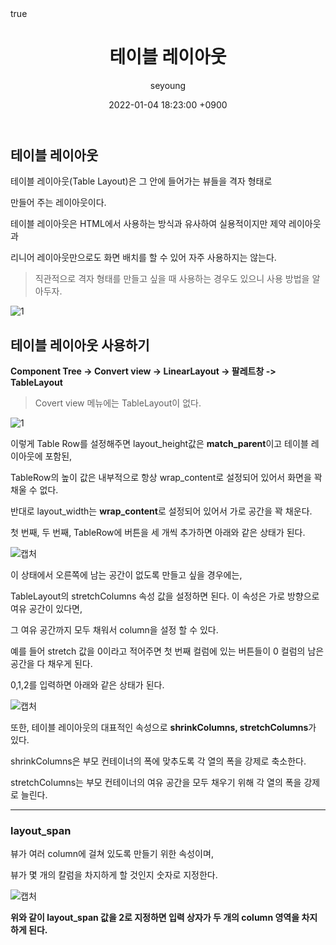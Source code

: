 ﻿---
title: "테이블 레이아웃"
author: seyoung
date: '2022-01-04 18:23:00 +0900'
categories: Android Layout_And_View 
tags: [android,layout,tablelayout]
math: true
mermaid: true
---

## 테이블 레이아웃

테이블 레이아웃(Table Layout)은 그 안에 들어가는 뷰들을 격자 형태로 

만들어 주는 레이아웃이다. 

테이블 레이아웃은 HTML에서 사용하는 방식과 유사하여 실용적이지만 제약 레이아웃과

리니어 레이아웃만으로도 화면 배치를 할 수 있어 자주 사용하지는 않는다.

> 직관적으로 격자 형태를 만들고 싶을 때 사용하는 경우도 있으니 사용 방법을 알아두자.



![1](https://user-images.githubusercontent.com/54762273/148036848-0029c6a0-fd4e-4a4a-b299-f0afc635f694.png)


## 테이블 레이아웃 사용하기 

**Component Tree -> Convert view -> LinearLayout -> 팔레트창 -> TableLayout**

> Covert view 메뉴에는 TableLayout이 없다. 

![1](https://user-images.githubusercontent.com/54762273/148075217-01e6e311-26f7-48cf-a8cd-74cd14af3957.jpg)


이렇게 Table Row를 설정해주면 layout_height값은 **match_parent**이고 테이블 레이아웃에 포함된,

TableRow의 높이 값은 내부적으로 항상 wrap_content로 설정되어 있어서 화면을 꽉 채울 수 없다.

반대로 layout_width는 **wrap_content**로 설정되어 있어서 가로 공간을 꽉 채운다.


첫 번째, 두 번째, TableRow에 버튼을 세 개씩 추가하면 아래와 같은 상태가 된다.

![캡처](https://user-images.githubusercontent.com/54762273/148076153-36a0c092-402e-491a-be26-ce7354f0e649.PNG)


이 상태에서 오른쪽에 남는 공간이 없도록 만들고 싶을 경우에는, 

TableLayout의 stretchColumns 속성 값을 설정하면 된다. 이 속성은 가로 방향으로 여유 공간이 있다면,

그 여유 공간까지 모두 채워서 column을 설정 할 수 있다. 

예를 들어 stretch 값을 0이라고 적어주면 첫 번째 컬럼에 있는 버튼들이 0 컬럼의 남은 공간을 다 채우게 된다.

0,1,2를 입력하면 아래와 같은 상태가 된다. 


![캡처](https://user-images.githubusercontent.com/54762273/148076817-5d1b9d5a-2209-4eae-87d3-1fa0555c2558.PNG)

또한, 테이블 레이아웃의 대표적인 속성으로 **shrinkColumns, stretchColumns**가 있다.

shrinkColumns은 부모 컨테이너의 폭에 맞추도록 각 열의 폭을 강제로 축소한다.

stretchColumns는 부모 컨테이너의 여유 공간을 모두 채우기 위해 각 열의 폭을 강제로 늘린다. 

---


### layout_span

뷰가 여러 column에 걸쳐 있도록 만들기 위한 속성이며, 

뷰가 몇 개의 칼럼을 차지하게 할 것인지 숫자로 지정한다.

![캡처](https://user-images.githubusercontent.com/54762273/148078360-d58bf9ff-2e1c-4858-9f03-414fb31453c7.PNG)


**위와 같이 layout_span 값을 2로 지정하면 입력 상자가 두 개의 column 영역을 차지하게 된다.** 
